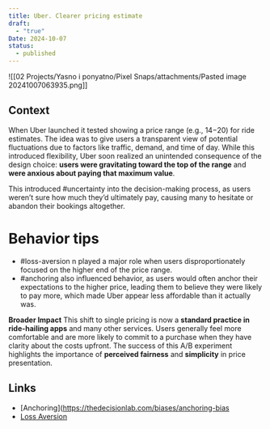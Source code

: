 ```yaml
---
title: Uber. Clearer pricing estimate
draft:
  - "true"
Date: 2024-10-07
status:
  - published
---
```

![[02 Projects/Yasno i ponyatno/Pixel Snaps/attachments/Pasted image 20241007063935.png]]

## Context
When Uber launched it tested showing a price range (e.g., $14-$20) for ride estimates. The idea was to give users a transparent view of potential fluctuations due to factors like traffic, demand, and time of day. While this introduced flexibility, Uber soon realized an unintended consequence of the design choice: **users were gravitating toward the top of the range** and **were anxious about paying that maximum value**.

This introduced #uncertainty into the decision-making process, as users weren’t sure how much they’d ultimately pay, causing many to hesitate or abandon their bookings altogether.

# Behavior tips
- #loss-aversion n played a major role when users disproportionately focused on the higher end of the price range.
- #anchoring also influenced behavior, as users would often anchor their expectations to the higher price, leading them to believe they were likely to pay more, which made Uber appear less affordable than it actually was.

**Broader Impact**
This shift to single pricing is now a **standard practice in ride-hailing apps** and many other services. Users generally feel more comfortable and are more likely to commit to a purchase when they have clarity about the costs upfront. The success of this A/B experiment highlights the importance of **perceived fairness** and **simplicity** in price presentation.

## Links 
- [Anchoring](https://thedecisionlab.com/biases/anchoring-bias
- [Loss Aversion](https://thedecisionlab.com/biases/loss-aversion)

